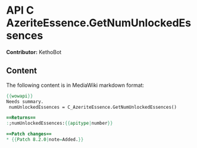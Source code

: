 # API C AzeriteEssence.GetNumUnlockedEssences

**Contributor:** KethoBot

## Content

The following content is in MediaWiki markdown format:

```mediawiki
{{wowapi}}
Needs summary.
 numUnlockedEssences = C_AzeriteEssence.GetNumUnlockedEssences()

==Returns==
:;numUnlockedEssences:{{apitype|number}}

==Patch changes==
* {{Patch 8.2.0|note=Added.}}
```